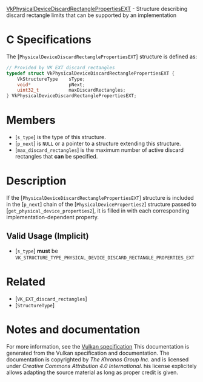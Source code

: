 [VkPhysicalDeviceDiscardRectanglePropertiesEXT](https://www.khronos.org/registry/vulkan/specs/1.3-extensions/man/html/VkPhysicalDeviceDiscardRectanglePropertiesEXT.html) - Structure describing discard rectangle limits that can be supported by an implementation

# C Specifications
The [`PhysicalDeviceDiscardRectanglePropertiesEXT`] structure is defined
as:
```c
// Provided by VK_EXT_discard_rectangles
typedef struct VkPhysicalDeviceDiscardRectanglePropertiesEXT {
    VkStructureType    sType;
    void*              pNext;
    uint32_t           maxDiscardRectangles;
} VkPhysicalDeviceDiscardRectanglePropertiesEXT;
```

# Members
- [`s_type`] is the type of this structure.
- [`p_next`] is `NULL` or a pointer to a structure extending this structure.
- [`max_discard_rectangles`] is the maximum number of active discard rectangles that  **can**  be specified.

# Description
If the [`PhysicalDeviceDiscardRectanglePropertiesEXT`] structure is included in the [`p_next`] chain of the
[`PhysicalDeviceProperties2`] structure passed to
[`get_physical_device_properties2`], it is filled in with each
corresponding implementation-dependent property.
## Valid Usage (Implicit)
-  [`s_type`] **must**  be `VK_STRUCTURE_TYPE_PHYSICAL_DEVICE_DISCARD_RECTANGLE_PROPERTIES_EXT`

# Related
- [`VK_EXT_discard_rectangles`]
- [`StructureType`]

# Notes and documentation
For more information, see the [Vulkan specification](https://www.khronos.org/registry/vulkan/specs/1.3-extensions/html/vkspec.html)
This documentation is generated from the Vulkan specification and documentation.
The documentation is copyrighted by *The Khronos Group Inc.* and is licensed under *Creative Commons Attribution 4.0 International*.
his license explicitely allows adapting the source material as long as proper credit is given.
        